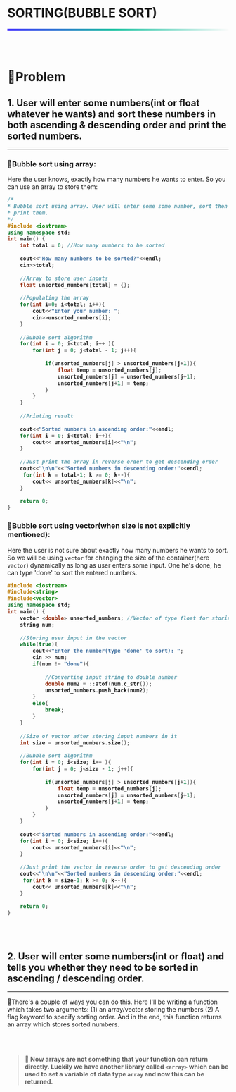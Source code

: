 # SORTING(BUBBLE SORT)
<hr style="height: 5px; border: none; background: rgb(71,55,255);
background: linear-gradient(90deg, rgba(71,55,255,1) 0%, rgba(29,195,162,1) 48%, rgba(251,251,251,1) 100%);">
<br>
<br>

# 📢Problem

## 1. User will enter some numbers(int or float whatever he wants) and sort these numbers in both ascending & descending order and print the sorted numbers.</b>
<hr style="background: black">

### 📌Bubble sort using array:
 
Here the user knows, exactly how many numbers he wants to enter. So you can use an array to store them:

<b>

```c++
/*
* Bubble sort using array. User will enter some some number, sort then and then
* print them.
*/
#include <iostream>
using namespace std;
int main() {
    int total = 0; //How many numbers to be sorted
    
    cout<<"How many numbers to be sorted?"<<endl;
    cin>>total;
    
    //Array to store user inputs
    float unsorted_numbers[total] = {};
    
    //Populating the array
    for(int i=0; i<total; i++){
        cout<<"Enter your number: ";
        cin>>unsorted_numbers[i];
    }
    
    //Bubble sort algorithm
    for(int i = 0; i<total; i++ ){
        for(int j = 0; j<total - 1; j++){
            
            if(unsorted_numbers[j] > unsorted_numbers[j+1]){
                float temp = unsorted_numbers[j];
                unsorted_numbers[j] = unsorted_numbers[j+1];
                unsorted_numbers[j+1] = temp;
            }
        }
    }
    
    //Printing result
    
    cout<<"Sorted numbers in ascending order:"<<endl;
    for(int i = 0; i<total; i++){
        cout<< unsorted_numbers[i]<<"\n";
    }
    
    //Just print the array in reverse order to get descending order
    cout<<"\n\n"<<"Sorted numbers in descending order:"<<endl;
     for(int k = total-1; k >= 0; k--){
        cout<< unsorted_numbers[k]<<"\n";
    }
    
    return 0;
}
```
</b>

### 📌Bubble sort using vector(when size is not explicitly mentioned):

Here the user is not sure about exactly how many numbers he wants to sort. So we will be using `vector` for changing the size of the container(here `vactor`) dynamically as long as user enters some input. One he's done, he can type 'done' to sort the entered numbers.

<b>

```c++
#include <iostream>
#include<string>
#include<vector>
using namespace std;
int main() {
    vector <double> unsorted_numbers; //Vector of type float for storing input numbers
    string num;
    
    //Storing user input in the vector
    while(true){
        cout<<"Enter the number(type 'done' to sort): ";
        cin >> num;
        if(num != "done"){
            
            //Converting input string to double number
            double num2 = ::atof(num.c_str());
            unsorted_numbers.push_back(num2);
        }
        else{
            break;
        }
    }
    
    //Size of vector after storing input numbers in it
    int size = unsorted_numbers.size();
    
    //Bubble sort algorithm
    for(int i = 0; i<size; i++ ){
        for(int j = 0; j<size - 1; j++){
            
            if(unsorted_numbers[j] > unsorted_numbers[j+1]){
                float temp = unsorted_numbers[j];
                unsorted_numbers[j] = unsorted_numbers[j+1];
                unsorted_numbers[j+1] = temp;
            }
        }
    }
    
    cout<<"Sorted numbers in ascending order:"<<endl;
    for(int i = 0; i<size; i++){
        cout<< unsorted_numbers[i]<<"\n";
    }
    
    //Just print the vector in reverse order to get descending order
    cout<<"\n\n"<<"Sorted numbers in descending order:"<<endl;
     for(int k = size-1; k >= 0; k--){
        cout<< unsorted_numbers[k]<<"\n";
    }
    
    return 0;
}

```
</b>

<br><br>

## 2. User will enter some numbers(int or float) and tells you whether they need to be sorted in ascending / descending order.</b>
<hr style="background: black">

📌There's a couple of ways you can do this. Here I'll be writing a function which takes two arguments: (1) an array/vector storing the numbers (2) A flag keyword to specify sorting order. And in the end, this function returns an array which stores sorted numbers.

<br><br>

><b>🚧 Now arrays are not something that your function can return directly. Luckily we have another library called `<array>` which can be used to set a variable of data type `array` and now this can be returned. 

